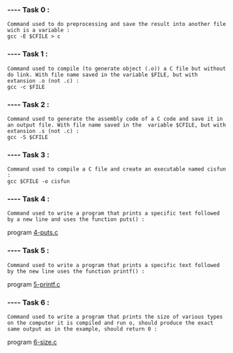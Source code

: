 ### ---- Task 0 :

    Command used to do preprocessing and save the result into another file wich is a variable :
    gcc -E $CFILE > c


### ---- Task 1 :

    Command used to compile (to generate object (.o)) a C file but without do link. With file name saved in the variable $FILE, but with extansion .o (not .c) : 
    gcc -c $FILE


### ---- Task 2 : 

    Command used to generate the assembly code of a C code and save it in an output file. With file name saved in the  variable $CFILE, but with extansion .s (not .c) : 
    gcc -S $CFILE


### ---- Task 3 : 

    Command used to compile a C file and create an executable named cisfun : 
    gcc $CFILE -o cisfun

### ---- Task 4 : 

    Command used to write a program that prints a specific text followed by a new line and uses the function puts() :
program [4-puts.c](https://github.com/Mylliah/holbertonschool-low_level_programming/blob/main/hello_world/4-puts.c)    


### ---- Task 5 :

    Command used to write a program that prints a specific text followed by the new line uses the function printf() : 
program [5-printf.c](https://github.com/Mylliah/holbertonschool-low_level_programming/blob/main/hello_world/5-printf.c)


### ---- Task 6 :

    Command used to write a program that prints the size of various types on the computer it is compiled and run o, should produce the exact same output as in the example, should return 0 : 
program [6-size.c](https://github.com/Mylliah/holbertonschool-low_level_programming/blob/main/hello_world/6-size.c)



